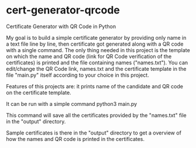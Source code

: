 # cert-generator-qrcode
Certificate Generator with QR Code in Python

My goal is to build a simple certificate generator by providing only name in a text file line by line, then certificate got generated along with a QR code with a single command. The only thing needed in this project is the template on which the name and QR code (link for QR Code verification of the certificates) is printed and the file containing names ("names.txt"). You can edit/change the QR Code link, names.txt and the certificate template in the file "main.py" itself according to your choice in this project.

Features of this projects are: it prints name of the candidate and QR code on the certificate template.

It can be run with a simple command
python3 main.py

This command will save all the certificates provided by the "names.txt" file in the "output" directory.

Sample certificates is there in the "output" directory to get a overview of how the names and QR code is printed in the certificates.
